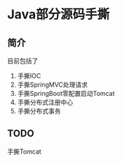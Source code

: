 # Java部分源码手撕

## 简介

目前包括了
1. 手撕IOC
2. 手撕SpringMVC处理请求
3. 手撕SpringBoot零配置启动Tomcat
4. 手撕分布式注册中心
5. 手撕分布式事务

## TODO

手撕Tomcat
